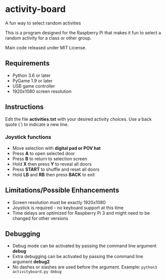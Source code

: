 # activity-board
 A fun way to select random activities

 This is a program designed for the Raspberry Pi that makes it fun  to select a random activity for a class or other group.

 Main code released under MIT License.

## Requirements
- Python 3.6 or later
- PyGame 1.9 or later
- USB game controller
- 1920x1080 screen resolution

## Instructions
Edit the file **activities.txt** with your desired activity choices. Use a back quote (`) to indicate a new line.

### Joystick functions
- Move selection with **digital pad or POV hat**
- Press **A** to open selected door
- Press **B** to return to selection screen
- Hold **X** then press **Y** to reveal all doors
- Press **START** to shuffle and reset all doors
- Hold **LB** and **RB** then press **BACK** to exit

## Limitations/Possible Enhancements
- Screen resolution must be exactly 1920x1080
- Joystick is required - no keyboard support at this time
- Time delays are optimized for Raspberry Pi 3 and might need to be changed for other versions

## Debugging
- Debug mode can be activated by passing the command line argument **debug**
- Extra debugging can be activated by passing the command line argument **debug2**
- No dashes or slashes are used before the argument. Example: `python3 activityboard.py debug`